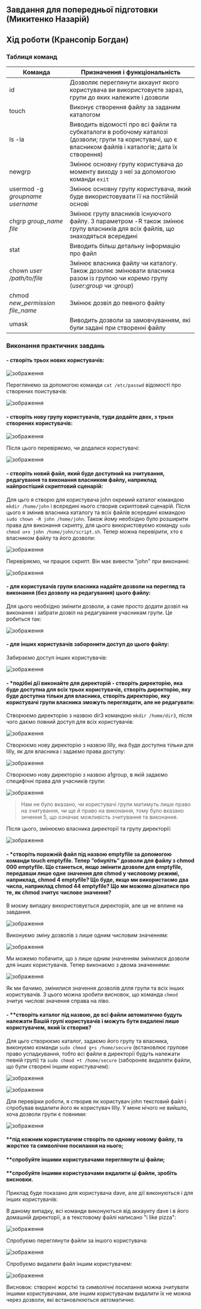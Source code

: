 ## Завдання для попередньої підготовки (Микитенко Назарій)


## Хід роботи (Крансопір Богдан)

### Таблиця команд

|Команда|Призначення і функціональність|
|-|-|
|id|Дозволяє переглянути аккаунт якого користувача ви використовуєте зараз, групи до яких належите і дозволи|
|touch|Виконує створення файлу за заданим каталогом|
|ls -la|Виводить відомості про всі файли та субкаталоги в робочому каталозі (дозволи; групи та користувачі, що є власником файлів і каталогів; дата їх створення)|
|newgrp|Змінює основну групу користувача до моменту виходу з неї за допомогою команди `exit`|
|usermod -g *groupname username*|Змінює основну групу користувача, який буде використовувати її на постійній основі|
|chgrp *group_name file*|Змінює групу власників існуючого файлу. З параметром -R також змінює групу власників для всіх файлів, що знаходяться всередині|
|stat|Виводить більш детальну інформацію про файл|
|chown *user /path/to/file*|Змінює власника файлу чи каталогу. Також дозоляє змінювати власника разом із групою чи коремо групу (*user:group* чи *:group*)|
|chmod *new_permission file_name*|Змінює дозвіл до певного файлу|
|umask|Виводить дозволи за замовчуванням, які були задані при створенні файлу|

### Виконання практичних завдань

#### - створіть трьох нових користувачів:

![зображення](https://github.com/user-attachments/assets/e1ffb350-f695-49cb-8946-d298d97b55bb)

Переглянемо за допомогою команди `cat /etc/passwd` відомості про створених поистувачів:

![зображення](https://github.com/user-attachments/assets/5940c793-6c2d-4662-9314-f3f707f721f0)

#### - створіть нову групу користувачів, туди додайте двох, з трьох створених користувачів:

![зображення](https://github.com/user-attachments/assets/a949fb16-834f-4dae-9cb3-327441285b5d)

Після цього перевіряємо, чи додалися користувачі:

![зображення](https://github.com/user-attachments/assets/3720f1ec-2544-4973-b921-de978f83335e)

#### - створіть новий файл, який буде доступний на зчитування, редагування та виконання власником файлу, наприклад найпростіший скриптовий сценарій:

Для цьго я створю для користувача john окремий каталог командою `mkdir /home/john` і всередині нього створив скриптовий сценарій. Після цього я змінив власника каталогу та всіх файлів всередині командою `sudo chown -R john /home/john`. Також йому необхідно було розширити права для виконання скрипту, для цього використовуємо команду `sudo chmod u+x john /home/john/script.sh`. Тепер можна перевірити, хто є власником файлу та його дозволи:

![зображення](https://github.com/user-attachments/assets/de0325a1-79d5-4081-b906-5ea939ea6982)

Перевіряємо, чи працює скрипт. Він має вивести "john" при виконанні:

![зображення](https://github.com/user-attachments/assets/02ef8288-44d5-4af4-a7a3-8839ec32d543)

#### - для користувачів групи власника надайте дозволи на перегляд та виконання (без дозволу на редагування) цього файлу:

Для цього необхідно змінити дозволи, а саме просто додати дозвіл на виконання і забрати дозвіл на редагування учасникам групи. Це робиться так: 

![зображення](https://github.com/user-attachments/assets/152f284b-ce24-4bd4-a93a-2d1612343c61)

#### - для інших користувачів заборонити доступ до цього файлу:

Забираємо доступ інших користувачів:

![зображення](https://github.com/user-attachments/assets/929ab5e6-8657-4bc8-a065-1f87a584dc11)

#### - *подібні дії виконайте для директорій - створіть директорію, яка буде доступна для всіх трьох користувачів, створіть директорію, яку буде доступна тільки для власника, створіть директорію, яку користувачі групи власника зможуть переглядати, але не редагувати:

Створюємо директорію з назвою dir3 командою `mkdir /home/dir3`, після чого даємо повний доступ для всіх користувачів:

![зображення](https://github.com/user-attachments/assets/53e6705c-ab0f-47e5-9351-b9afeb7238c6)

Створюємо нову директорію з назвою lilly, яка буде доступна тільки для lilly, як для власника і задаємо права доступу:

![зображення](https://github.com/user-attachments/assets/825ce742-8e0c-4094-9572-17494ff33775)

Створюємо нову директорію з назвою a1group, в якій задаємо специфічні права для учасників групи:

![зображення](https://github.com/user-attachments/assets/9de14ee1-5b26-4435-8f54-f91e9ec2b005)

>Нам не було вказано, чи користувачі групи матимуть лише право на зчитування, чи ще й право на виконання, тому було вказано знчення 5, що означає можливість зчитування та виконання.

Після цього, змінюємо власника директорії та групу директорії:

![зображення](https://github.com/user-attachments/assets/b663a7b9-6f70-48f0-ba0a-a497695fb18e)

#### - *створіть порожній файл під назвою emptyfile за допомогою команди touch emptyfile. Тепер “обнуліть” дозволи для файлу з chmod 000 emptyfile. Що станеться, якщо змінити дозволи для emptyfile, передавши лише одне значення для chmod у числовому режимі, наприклад, chmod 4 emptyfile? Що буде, якщо ми використаємо два числа, наприклад chmod 44 emptyfile? Що ми можемо дізнатися про те, як chmod зчитує числове значення?

В моєму випадку використовується директорія, але це не вплине на завдання.

![зображення](https://github.com/user-attachments/assets/d049e757-6288-4e13-8ea7-8520eb244ce7)

Виконуємо зміну дозволів з лише одним числовим значенням:

![зображення](https://github.com/user-attachments/assets/eb5f4509-afaf-4f53-9228-66e192e9203e)

Ми можемо побачити, що з лише одним значенням змінилися дозволи для інших користувачів. Тепер виконаємо з двома значеннями:

![зображення](https://github.com/user-attachments/assets/9dd62d21-4bcd-4e29-819d-02348bcd4125)

Як ми бачимо, змінилися значення дозволів длля групи та всіх інших користувачів. З цього можна зробити висновок, що команда `chmod` зчитує числові значення справа на ліво.

#### - **створіть каталог під назвою, де всі файли автоматично будуть належати Вашій групі користувачів і можуть бути видалені лише користувачем, який їх створив?

Для цьго створюємо каталог, задаємо його групу та власника, виконуємо команди `sudo chmod g+s /home/secure` (встановлює групове право успадкування, тобто всі файли в директорії будуть належати певній групі) та `sudo chmod +t /home/secure` (забороняє видаляти файли, що були створені іншим користувачем):

![зображення](https://github.com/user-attachments/assets/98388b0e-034e-499d-b4a9-be67f55887c4)

![зображення](https://github.com/user-attachments/assets/f47e1424-0bf3-41f4-884b-4e413a19ad43)

Для перевірки роботи, я створив як користувач john текстовий файл і спробував видалити його як користувач lilly. У мене нічого не вийшло, хоча дозволи групи є повними:

![зображення](https://github.com/user-attachments/assets/52d6e2a4-2706-4453-8fe8-852f061ec1c5)

#### **під кожним користувачем створіть по одному новому файлу, та жорстке та символічне посилання на нього;
#### **спробуйте іншими користувачами переглянути ці файли;
#### **спробуйте іншими користувачами видалити ці файли, зробіть висновки.

Приклад буде показано для користувача dave, але дії виконуються і для інших користувачів:

В даному випадку, всі команди виконуються від аккаунту dave і в його домашній директорії, а в текстовому файлі написано "i like pizza":

![зображення](https://github.com/user-attachments/assets/fc021dc8-8d70-4ed1-abaa-ff8918eb8ff6)

Спробуємо переглянути файли за іншого користувача:

![зображення](https://github.com/user-attachments/assets/c18f8f61-a52a-4e31-afa7-c09167f46f17)

Спробуємо видалити файл іншим користувачем:

![зображення](https://github.com/user-attachments/assets/b5404c30-c3dc-4552-be0c-2aab45c8aa11)

Висновок: створені жорсткі та символічні посилання можна зчитувати іншими користувачами, але іншим користувачам видалити їх не можна через дозволи, які встановлюються автоматично. 

